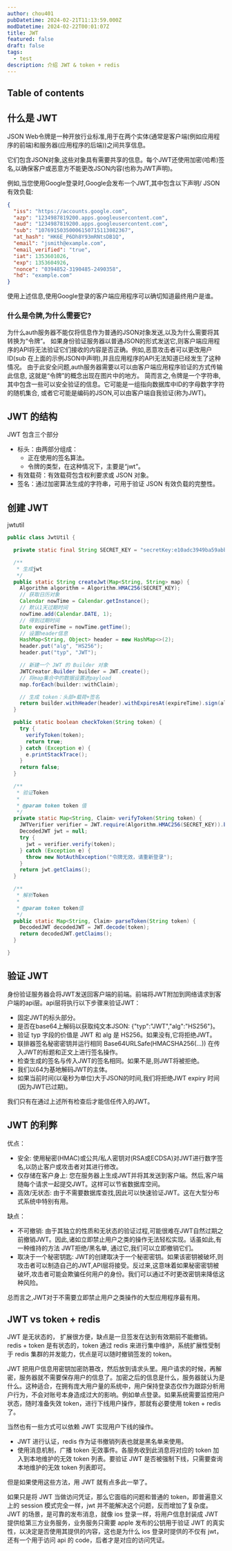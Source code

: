 ```yaml
---
author: chou401
pubDatetime: 2024-02-21T11:13:59.000Z
modDatetime: 2024-02-22T00:01:07Z
title: JWT
featured: false
draft: false
tags:
  - test
description: 介绍 JWT & token + redis
---
```


## Table of contents

## 什么是 JWT

JSON Web令牌是一种开放行业标准,用于在两个实体(通常是客户端(例如应用程序的前端)和服务器(应用程序的后端))之间共享信息。

它们包含JSON对象,这些对象具有需要共享的信息。每个JWT还使用加密(哈希)签名,以确保客户或恶意方不能更改JSON内容(也称为JWT声明)。

例如,当您使用Google登录时,Google会发布一个JWT,其中包含以下声明/ JSON有效负载:

```json
{
  "iss": "https://accounts.google.com",
  "azp": "1234987819200.apps.googleusercontent.com",
  "aud": "1234987819200.apps.googleusercontent.com",
  "sub": "10769150350006150715113082367",
  "at_hash": "HK6E_P6Dh8Y93mRNtsDB1Q",
  "email": "jsmith@example.com",
  "email_verified": "true",
  "iat": 1353601026,
  "exp": 1353604926,
  "nonce": "0394852-3190485-2490358",
  "hd": "example.com"
}
```

使用上述信息,使用Google登录的客户端应用程序可以确切知道最终用户是谁。

### 什么是令牌,为什么需要它?

为什么auth服务器不能仅将信息作为普通的JSON对象发送,以及为什么需要将其转换为“令牌”。
如果身份验证服务器以普通JSON的形式发送它,则客户端应用程序的API将无法验证它们接收的内容是否正确。例如,恶意攻击者可以更改用户ID(sub 在上面的示例JSON中声明),并且应用程序的API无法知道已经发生了这种情况。
由于此安全问题,auth服务器需要以可以由客户端应用程序验证的方式传输此信息, 这就是“令牌”的概念出现在图片中的地方。
简而言之,令牌是一个字符串,其中包含一些可以安全验证的信息。它可能是一组指向数据库中ID的字母数字字符的随机集合, 或者它可能是编码的JSON,可以由客户端自我验证(称为JWT)。

## JWT 的结构

JWT 包含三个部分

- 标头：由两部分组成：
  - 正在使用的签名算法。
  - 令牌的类型，在这种情况下，主要是“jwt”。
- 有效载荷：有效载荷包含权利要求或 JSON 对象。
- 签名：通过加密算法生成的字符串，可用于验证 JSON 有效负载的完整性。

## 创建 JWT

jwtutil

```java
public class JwtUtil {

  private static final String SECRET_KEY = "secretKey:e10adc3949ba59abbe56e057f20f883e";

  /**
   * 生成jwt
   */
  public static String createJwt(Map<String, String> map) {
    Algorithm algorithm = Algorithm.HMAC256(SECRET_KEY);
    // 获取日历对象
    Calendar nowTime = Calendar.getInstance();
    // 默认1天过期时间
    nowTime.add(Calendar.DATE, 1);
    // 得到过期时间
    Date expireTime = nowTime.getTime();
    // 设置header信息
    HashMap<String, Object> header = new HashMap<>(2);
    header.put("alg", "HS256");
    header.put("typ", "JWT");

    // 新建一个 JWT 的 Builder 对象
    JWTCreator.Builder builder = JWT.create();
    // 将map集合中的数据设置进payload
    map.forEach(builder::withClaim);

    // 生成 token：头部+载荷+签名
    return builder.withHeader(header).withExpiresAt(expireTime).sign(algorithm);
  }

  public static boolean checkToken(String token) {
    try {
      verifyToken(token);
      return true;
    } catch (Exception e) {
      e.printStackTrace();
    }
    return false;
  }

  /**
   * 验证Token
   *
   * @param token token 值
   */
  private static Map<String, Claim> verifyToken(String token) {
    JWTVerifier verifier = JWT.require(Algorithm.HMAC256(SECRET_KEY)).build();
    DecodedJWT jwt = null;
    try {
      jwt = verifier.verify(token);
    } catch (Exception e) {
      throw new NotAuthException("令牌无效，请重新登录");
    }
    return jwt.getClaims();
  }

  /**
   * 解析Token
   *
   * @param token token值
   */
  public static Map<String, Claim> parseToken(String token) {
    DecodedJWT decodedJWT = JWT.decode(token);
    return decodedJWT.getClaims();
  }

}
```

## 验证 JWT

身份验证服务器会将JWT发送回客户端的前端。前端将JWT附加到网络请求到客户端的api层。api层将执行以下步骤来验证JWT：

- 固定JWT的标头部分。
- 是否在base64上解码以获取纯文本JSON: {"typ":"JWT","alg":"HS256"}。
- 验证 typ 字段的价值是 JWT 和 alg 是 HS256。如果没有,它将拒绝JWT。
- 联排器签名秘密密钥并运行相同 Base64URLSafe(HMACSHA256(...)) 在传入JWT的标题和正文上进行签名操作。
- 检查生成的签名与传入JWT的签名相同。如果不是,则JWT将被拒绝。
- 我们以64为基地解码JWT的主体。
- 如果当前时间(以毫秒为单位)大于JSON的时间,我们将拒绝JWT expiry 时间(因为JWT已过期)。

我们只有在通过上述所有检查后才能信任传入的JWT。

## JWT 的利弊

优点：

- 安全: 使用秘密(HMAC)或公共/私人密钥对(RSA或ECDSA)对JWT进行数字签名,以防止客户或攻击者对其进行修改。
- 仅存储在客户身上: 您在服务器上生成JWT并将其发送到客户端。然后,客户端随每个请求一起提交JWT。这样可以节省数据库空间。
- 高效/无状态: 由于不需要数据库查找,因此可以快速验证JWT。这在大型分布式系统中特别有用。

缺点：

- 不可撤销: 由于其独立的性质和无状态的验证过程,可能很难在JWT自然过期之前撤销JWT。因此,诸如立即禁止用户之类的操作无法轻松实现。话虽如此,有一种维持的方法 JWT拒绝/黑名单, 通过它,我们可以立即撤销它们。
- 取决于一个秘密钥匙: JWT的创建取决于一个秘密密钥。如果该密钥被破坏,则攻击者可以制造自己的JWT,API层将接受。反过来,这意味着如果秘密密钥被破坏,攻击者可能会欺骗任何用户的身份。我们可以通过不时更改密钥来降低这种风险。

总而言之,JWT对于不需要立即禁止用户之类操作的大型应用程序最有用。

## JWT vs token + redis

JWT 是无状态的， 扩展很方便，缺点是一旦签发在达到有效期前不能撤销。redis + token 是有状态的，token 通过 redis 来进行集中维护，系统扩展性受制于 redis 集群的并发能力，优点是可以随时撤销签发的 token。

JWT 把用户信息用密钥加密防篡改，然后放到请求头里。用户请求的时候，再解密，服务器就不需要保存用户的信息了。加密之后的信息是什么，服务器就认为是什么。这种适合，在拥有庞大用户量的系统中，用户保持登录态仅作为跟踪分析用户行为，不会对账号本身造成过大的影响。例如单点登录。如果系统需要监控用户状态，随时准备失效 token，进行下线用户操作，那就有必要使用 token + redis 了。

当然也有一些方式可以依赖 JWT 实现用户下线的操作。

- JWT 进行认证，redis 作为证书撤销列表也就是黑名单来使用。
- 使用消息机制，广播 token 无效事件。各服务收到此消息将对应的 token 加入到本地维护的无效 token 列表。要验证 JWT 是否被强制下线，只需要查询本地维护的无效 token 列表即可。

但是如果使用这些方法，用 JWT 就有点多此一举了。

如果只是将 JWT 当做访问凭证，那么它面临的问题和普通的 token，即普遍意义上的 session 模式完全一样，jwt 并不能解决这个问题，反而增加了复杂度。
JWT 的场景，是可靠的发布消息，就像 ios 登录一样，将用户信息封装成 JWT 提供给第三方业务服务，业务服务只需要 apple 发布的公钥用于验证 JWT 的真实性，以决定是否使用其提供的内容，这也是为什么 ios 登录时提供的不仅有 jwt，还有一个用于访问 api 的 code，后者才是对应的访问凭证。
